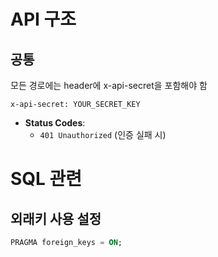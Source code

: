 # API 구조

## 공통

모든 경로에는 header에 x-api-secret을 포함해야 함

```http
x-api-secret: YOUR_SECRET_KEY
```

- **Status Codes**:
  - `401 Unauthorized` (인증 실패 시)

# SQL 관련

## 외래키 사용 설정

```sql
PRAGMA foreign_keys = ON;
```